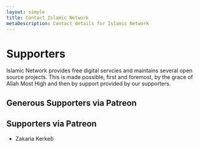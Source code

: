 ```yaml
---
layout: simple
title: Contact Islamic Network
metaDescription: Contact details for Islamic Network
---
```


# Supporters

Islamic Network provides free digital servcies and maintains several open source projects. This is made possible, first and foremost, by the grace of Allah Most High and then by support provided by our supporters.

## Generous Supporters via Patreon

## Supporters via Patreon
* Zakaria Kerkeb

